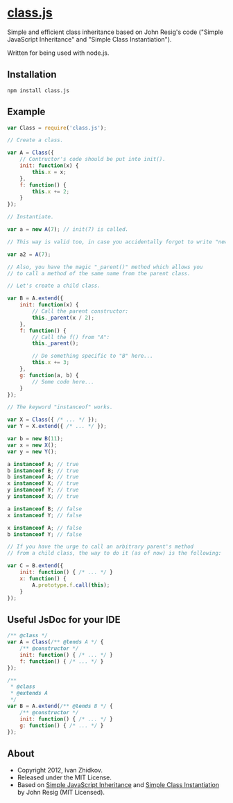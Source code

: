 [class.js](https://github.com/scaryzet/class.js)
================================================

Simple and efficient class inheritance based on John Resig's code ("Simple JavaScript Inheritance" and "Simple Class Instantiation").

Written for being used with node.js.

Installation
------------

```
npm install class.js
```

Example
-------

```javascript
var Class = require('class.js');

// Create a class.

var A = Class({
	// Contructor's code should be put into init().
	init: function(x) {
		this.x = x;
	},
    f: function() {
    	this.x += 2;
    }
});

// Instantiate.

var a = new A(7); // init(7) is called.

// This way is valid too, in case you accidentally forgot to write "new":

var a2 = A(7);

// Also, you have the magic "_parent()" method which allows you
// to call a method of the same name from the parent class.

// Let's create a child class.

var B = A.extend({
	init: function(x) {
		// Call the parent constructor:
		this._parent(x / 2);
	},
	f: function() {
		// Call the f() from "A":
		this._parent();

		// Do something specific to "B" here...
        this.x += 3;
	},
	g: function(a, b) {
		// Some code here...
	}
});

// The keyword "instanceof" works.

var X = Class({ /* ... */ });
var Y = X.extend({ /* ... */ });

var b = new B(11);
var x = new X();
var y = new Y();

a instanceof A; // true
b instanceof B; // true
b instanceof A; // true
x instanceof X; // true
y instanceof Y; // true
y instanceof X; // true

a instanceof B; // false
x instanceof Y; // false

x instanceof A; // false
b instanceof Y; // false

// If you have the urge to call an arbitrary parent's method
// from a child class, the way to do it (as of now) is the following:

var C = B.extend({
	init: function() { /* ... */ }
    x: function() {
    	A.prototype.f.call(this);
    }
});
```

Useful JsDoc for your IDE
-------------------------

```javascript
/** @class */
var A = Class(/** @lends A */ {
	/** @constructor */
	init: function() { /* ... */ }
	f: function() { /* ... */ }
});

/**
 * @class
 * @extends A
 */
var B = A.extend(/** @lends B */ {
	/** @constructor */
	init: function() { /* ... */ }
	g: function() { /* ... */ }
});
```

About
-----
 * Copyright 2012, Ivan Zhidkov.
 * Released under the MIT License.
 * Based on [Simple JavaScript Inheritance](http://ejohn.org/blog/simple-javascript-inheritance/) and [Simple Class Instantiation](http://ejohn.org/blog/simple-class-instantiation/) by John Resig (MIT Licensed).
